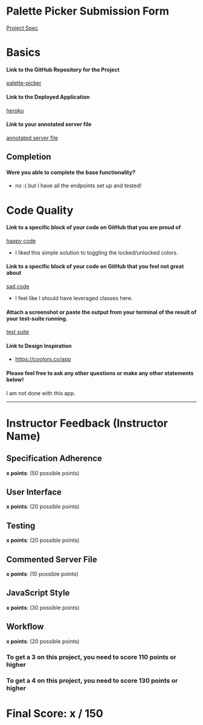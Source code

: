 # Palette Picker Submission Form

[Project Spec](http://frontend.turing.io/projects/palette-picker.html)

# Basics

#### Link to the GitHub Repository for the Project
[palette-picker](https://github.com/rennmatthewp/palette-picker)

#### Link to the Deployed Application
[heroku](mr-palette-picker.herokuapp.com)

#### Link to your annotated server file
[annotated server file](https://github.com/rennmatthewp/palette-picker/tree/annotated-server)

## Completion

#### Were you able to complete the base functionality?
- no :( but I have all the endpoints set up and tested! 

# Code Quality

#### Link to a specific block of your code on GitHub that you are proud of
[happy code](https://github.com/rennmatthewp/palette-picker/blob/master/public/scripts/index.js#L29)

* I liked this simple solution to toggling the locked/unlocked colors. 

#### Link to a specific block of your code on GitHub that you feel not great about
[sad code](https://github.com/rennmatthewp/palette-picker/blob/master/public/scripts/index.js#L1)

* I feel like I should have leveraged classes here. 

#### Attach a screenshot or paste the output from your terminal of the result of your test-suite running.

[test suite](https://gist.github.com/rennmatthewp/884d9b2cabb87585eb3d78b543ca183a#file-screen-shot-2018-05-04-at-2-28-19-pm-png)

#### Link to Design Inspiration

- https://coolors.co/app

#### Please feel free to ask any other questions or make any other statements below!

I am not done with this app. 

-----


# Instructor Feedback (Instructor Name)

## Specification Adherence

**x points**: (50 possible points)

## User Interface

**x points**: (20 possible points)

## Testing

**x points**: (20 possible points)

## Commented Server File

**x points**: (10 possible points)

## JavaScript Style

**x points**: (30 possible points)

## Workflow

**x points**: (20 possible points)


### To get a 3 on this project, you need to score 110 points or higher
### To get a 4 on this project, you need to score 130 points or higher

# Final Score: x / 150
